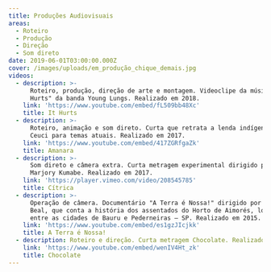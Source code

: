 ```yaml
---
title: Produções Audiovisuais
areas:
  - Roteiro
  - Produção
  - Direção
  - Som direto
date: 2019-06-01T03:00:00.000Z
cover: /images/uploads/em_produção_chique_demais.jpg
videos:
  - description: >-
      Roteiro, produção, direção de arte e montagem. Videoclipe da música "It
      Hurts" da banda Young Lungs. Realizado em 2018.
    link: 'https://www.youtube.com/embed/fL509bb48Xc'
    title: It Hurts
  - description: >-
      Roteiro, animação e som direto. Curta que retrata a lenda indígena de
      Ceuci para temas atuais. Realizado em 2017.
    link: 'https://www.youtube.com/embed/417ZGRfgaZk'
    title: Amanara
  - description: >-
      Som direto e câmera extra. Curta metragem experimental dirigido por
      Marjory Kumabe. Realizado em 2017.
    link: 'https://player.vimeo.com/video/208545785'
    title: Cítrica
  - description: >-
      Operação de câmera. Documentário "A Terra é Nossa!" dirigido por Priscila
      Beal, que conta a história dos assentados do Horto de Aimorés, localizado
      entre as cidades de Bauru e Pederneiras – SP. Realizado em 2015.
    link: 'https://www.youtube.com/embed/es1gzJIcjkk'
    title: A Terra é Nossa!
  - description: Roteiro e direção. Curta metragem Chocolate. Realizado em 2014.
    link: 'https://www.youtube.com/embed/wenIV4Ht_zk'
    title: Chocolate
---
```


